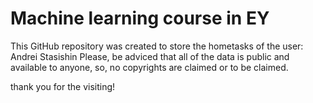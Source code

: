 # Machine learning course in EY
This GitHub repository was created to store the hometasks of the user: Andrei Stasishin
Please, be adviced that all of the data is public and available to anyone, so, no copyrights are claimed or to be claimed.

thank you for the visiting!
